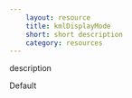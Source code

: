 ```yaml
---
    layout: resource
    title: kmlDisplayMode
    short: short description
    category: resources
---
```


description

Default

